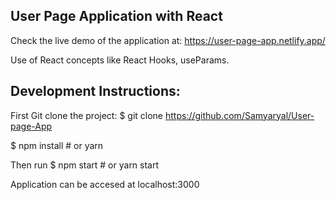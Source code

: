 
## User Page Application with React 

Check the live demo of the application at: https://user-page-app.netlify.app/

Use of React concepts like React Hooks, useParams.

## Development Instructions:


First Git clone the project: $ git clone https://github.com/Samyaryal/User-page-App

$ npm install # or yarn

Then run $ npm start # or yarn start

Application can be accesed at localhost:3000
